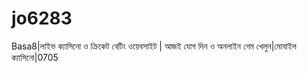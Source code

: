 # jo6283
Basa8|লাইভ ক্যাসিনো ও ক্রিকেট বেটিং ওয়েবসাইট | আজই যোগ দিন ও অনলাইন গেম খেলুন|মোবাইল ক্যাসিনো|0705
